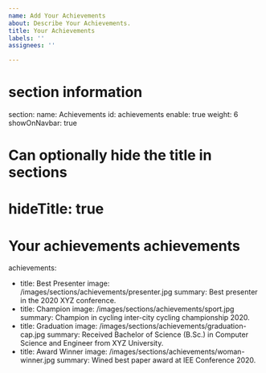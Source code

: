 ```yaml
---
name: Add Your Achievements
about: Describe Your Achievements.
title: Your Achievements
labels: ''
assignees: ''

---
```


# section information
section:
  name: Achievements
  id: achievements
  enable: true
  weight: 6
  showOnNavbar: true
  # Can optionally hide the title in sections
  # hideTitle: true

# Your achievements achievements
achievements:
- title: Best Presenter
  image: /images/sections/achievements/presenter.jpg
  summary: Best presenter in the 2020 XYZ conference.
- title: Champion
  image: /images/sections/achievements/sport.jpg
  summary: Champion in cycling inter-city cycling championship 2020.
- title: Graduation
  image: /images/sections/achievements/graduation-cap.jpg
  summary: Received Bachelor of Science (B.Sc.) in Computer Science and Engineer from XYZ University.
- title: Award Winner
  image: /images/sections/achievements/woman-winner.jpg
  summary: Wined best paper award at IEE Conference 2020.
